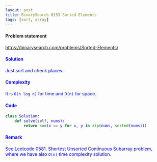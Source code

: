 ```yaml
---
layout: post
title: BinarySearch 0153 Sorted Elements
tags: [sort, array]
---
```


#### Problem statement

<a href="https://binarysearch.com/problems/Sorted-Elements/"> <font color = blue>https://binarysearch.com/problems/Sorted-Elements/

#### Solution
Just sort and check places.

#### Complexity
It is `O(n log n)` for time and `O(n)` for space.

#### Code
```python
class Solution:
    def solve(self, nums):
        return sum(x == y for x, y in zip(nums, sorted(nums)))
```

#### Remark
See Leetcode 0581. Shortest Unsorted Continuous Subarray problem, where we have also `O(n)` time complexity solution.